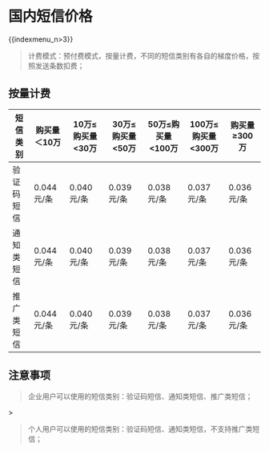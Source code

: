 # 国内短信价格

{{indexmenu_n>3}}

> 计费模式：预付费模式，按量计费，不同的短信类别有各自的梯度价格，按照发送条数扣费；

## 按量计费

| 短信类别  | 购买量＜10万  | 10万≤购买量\<30万 | 30万≤购买量\<50万 | 50万≤购买量\<100万 | 100万≤购买量\<300万 | 购买量≥300万 |
| ----- | -------- | ------------ | ------------ | ------------- | -------------- | -------- |
| 验证码短信 | 0.044元/条 | 0.040元/条     | 0.039元/条     | 0.038元/条      | 0.037元/条       | 0.036元/条 |
| 通知类短信 | 0.044元/条 | 0.040元/条     | 0.039元/条     | 0.038元/条      | 0.037元/条       | 0.036元/条 |
| 推广类短信 | 0.044元/条 | 0.040元/条     | 0.039元/条     | 0.038元/条      | 0.037元/条       | 0.036元/条 |

## 注意事项

> 企业用户可以使用的短信类别：验证码短信、通知类短信、推广类短信；

\>

> 个人用户可以使用的短信类别：验证码短信、通知类短信，不支持推广类短信；
